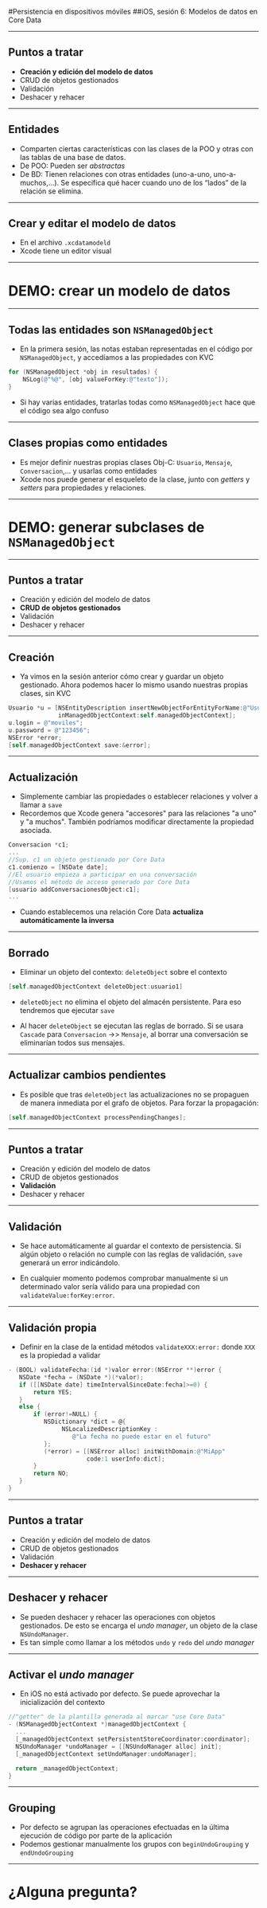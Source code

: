 
#Persistencia en dispositivos móviles
##iOS, sesión 6: Modelos de datos en Core Data


---

## Puntos a tratar

- **Creación y edición del modelo de datos**
- CRUD de objetos gestionados
- Validación
- Deshacer y rehacer


---

## Entidades

- Comparten ciertas características con las clases de la POO y otras con las tablas de una base de datos. 
- De POO: Pueden ser *abstractas* 
- De BD: Tienen relaciones con otras entidades (uno-a-uno, uno-a-muchos,…). Se especifica qué hacer cuando uno de los “lados” de la relación se elimina.


---

## Crear y editar el modelo de datos

- En el archivo `.xcdatamodeld`
- Xcode tiene un editor visual


---

# DEMO: crear un modelo de datos 

---

## Todas las entidades son `NSManagedObject`

- En la primera sesión, las notas estaban representadas en el código por `NSManagedObject`, y accedíamos a las propiedades con KVC

```objectivec
for (NSManagedObject *obj in resultados) {
    NSLog(@"%@", [obj valueForKey:@"texto"]);
} 
```

- Si hay varias entidades, tratarlas todas como `NSManagedObject` hace que el  código sea algo confuso

---

## Clases propias como entidades

- Es mejor definir nuestras propias clases Obj-C: `Usuario`, `Mensaje`, `Conversacion`,... y usarlas como entidades
- Xcode nos puede generar el esqueleto de la clase, junto con *getters* y *setters* para propiedades y relaciones.

---

# DEMO: generar subclases de `NSManagedObject`

---


## Puntos a tratar

- Creación y edición del modelo de datos
- **CRUD de objetos gestionados**
- Validación
- Deshacer y rehacer


---

## Creación 

- Ya vimos en la sesión anterior cómo crear y guardar un objeto gestionado. Ahora podemos hacer lo mismo usando nuestras propias clases, sin KVC

```objectivec
Usuario *u = [NSEntityDescription insertNewObjectForEntityForName:@"Usuario"
              inManagedObjectContext:self.managedObjectContext];
u.login = @"moviles";
u.password = @"123456";
NSError *error;
[self.managedObjectContext save:&error];
```

---

## Actualización

- Simplemente cambiar las propiedades o establecer relaciones y volver a llamar a `save`
- Recordemos que Xcode genera "accesores" para las relaciones "a uno" y "a muchos". También podríamos modificar directamente la propiedad asociada.

```objectivec
Conversacion *c1;
...
//Sup. c1 un objeto gestionado por Core Data
c1.comienzo = [NSDate date];
//El usuario empieza a participar en una conversación
//Usamos el método de acceso generado por Core Data
[usuario addConversacionesObject:c1];
...
```

- Cuando establecemos una relación Core Data **actualiza automáticamente la inversa**

---

## Borrado

- Eliminar un objeto del contexto: `deleteObject` sobre el contexto

```objectivec
[self.managedObjectContext deleteObject:usuario1]
```

- `deleteObject` no elimina el objeto del almacén persistente. Para eso tendremos que ejecutar `save`

- Al hacer `deleteObject` se ejecutan las reglas de borrado. Si se usara `Cascade` para `Conversacion` ->> `Mensaje`, al borrar una conversación se eliminarían todos sus mensajes. 

---

## Actualizar cambios pendientes


- Es posible que tras  `deleteObject` las actualizaciones no se propaguen de manera inmediata por el grafo de objetos. Para forzar la propagación:

```objectivec
[self.managedObjectContext processPendingChanges];
```

---

## Puntos a tratar

- Creación y edición del modelo de datos
- CRUD de objetos gestionados
- **Validación**
- Deshacer y rehacer

---

## Validación

- Se hace automáticamente al guardar el contexto de persistencia. Si algún objeto o relación no cumple con las reglas de validación, `save` generará un error indicándolo.

- En cualquier momento podemos comprobar manualmente si un determinado valor sería válido para una propiedad con `validateValue:forKey:error`.

---

## Validación propia

- Definir en la clase de la entidad métodos `validateXXX:error:`  donde `XXX` es la propiedad a validar

```objectivec
- (BOOL) validateFecha:(id *)valor error:(NSError **)error {
   NSDate *fecha = (NSDate *)(*valor);
   if ([[NSDate date] timeIntervalSinceDate:fecha]>=0) {
       return YES;
   }
   else {
       if (error!=NULL) {
          NSDictionary *dict = @{
               NSLocalizedDescriptionKey : 
                  @"La fecha no puede estar en el futuro"
          };
          (*error) = [[NSError alloc] initWithDomain:@"MiApp" 
                      code:1 userInfo:dict];
       }
       return NO;
   }
}
```

---

## Puntos a tratar

- Creación y edición del modelo de datos
- CRUD de objetos gestionados
- Validación
- **Deshacer y rehacer**

---

## Deshacer y rehacer

- Se pueden deshacer y rehacer las operaciones con objetos gestionados. De esto se encarga el *undo manager*, un objeto de la clase `NSUndoManager`. 
- Es tan simple como llamar a los métodos `undo` y `redo` del *undo manager*

---

## Activar el *undo manager*

- En iOS no está activado por defecto. Se puede aprovechar la inicialización del contexto

```objectivec
//"getter" de la plantilla generada al marcar "use Core Data"
- (NSManagedObjectContext *)managedObjectContext {
  ...
  [_managedObjectContext setPersistentStoreCoordinator:coordinator];
  NSUndoManager *undoManager = [[NSUndoManager alloc] init];
  [_managedObjectContext setUndoManager:undoManager];

  return _managedObjectContext;
}
```

---

## Grouping

- Por defecto se agrupan las operaciones efectuadas en la última ejecución de código por parte de la aplicación
- Podemos gestionar manualmente los grupos con `beginUndoGrouping` y `endUndoGrouping`

---


# ¿Alguna pregunta?